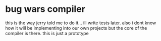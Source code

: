 # bug wars compiler
 this is the way jerry told me to do it... ill write tests later. also i dont know how it will be implementing into our own projects but the core of the compiler is there. this is just a prototype
